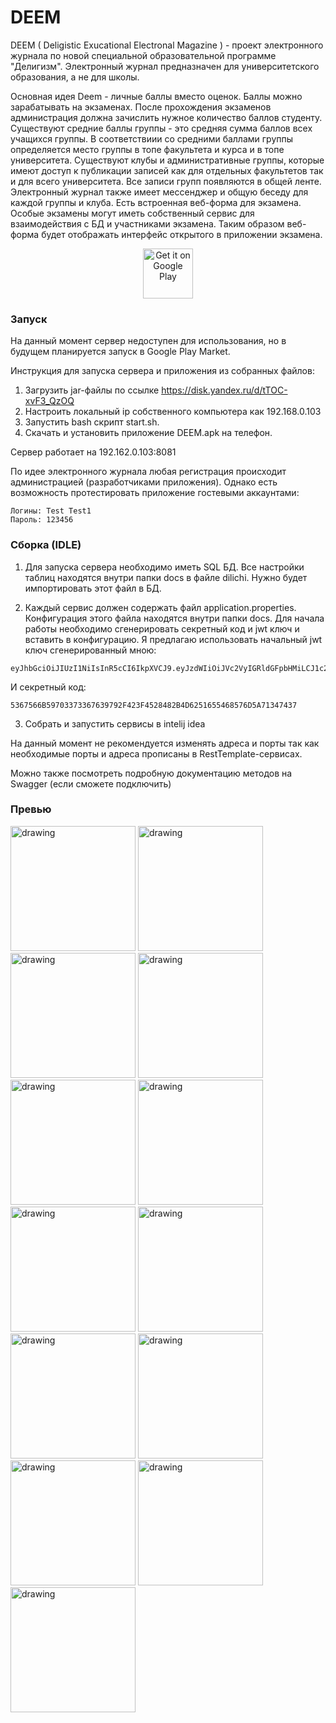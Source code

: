 # DEEM

 DEEM ( Deligistic Exucational Electronal Magazine ) - проект электронного журнала по новой специальной образовательной программе "Делигизм". Электронный журнал предназначен для университетского образования, а не для школы.

Основная идея Deem - личные баллы вместо оценок. Баллы можно зарабатывать на экзаменах. После прохождения экзаменов администрация должна зачислить нужное количество баллов студенту. 
Существуют средние баллы группы - это средняя сумма баллов всех учащихся группы. В соответствиии со средними баллами группы определяется место группы в топе факультета и курса и в топе университета. 
Существуют клубы и административные группы, которые имеют доступ к публикации записей как для отдельных факультетов так и для всего университета. Все записи групп появляются в общей ленте. 
Электронный журнал также имеет мессенджер и общую беседу для каждой группы и клуба. 
Есть встроенная веб-форма для экзамена. Особые экзамены могут иметь собственный сервис для взаимодействия с БД и участниками экзамена. Таким образом веб-форма будет отображать интерфейс открытого в приложении экзамена. 

<p align="center">
  <a href="https://play.google.com/store/apps/details?id=com.kosta.deem">
    <img src="https://conversations.im/images/get-it-on-play.png" alt="Get it on Google Play" height="80">
  </a>
</p>

### Запуск
На данный момент сервер недоступен для использования, но в будущем планируется запуск в Google Play Market.

Инструкция для запуска сервера и приложения из собранных файлов:
1. Загрузить jar-файлы по ссылке https://disk.yandex.ru/d/tTOC-xvF3_QzOQ
2. Настроить локальный ip собственного компьютера как 192.168.0.103
3. Запустить bash скрипт start.sh.
4. Скачать и установить приложение DEEM.apk на телефон.

Сервер работает на 192.162.0.103:8081

По идее электронного журнала любая регистрация происходит администрацией (разработчиками приложения).
Однако есть возможность протестировать приложение гостевыми аккаунтами:
```
Логины: Test Test1
Пароль: 123456
```

### Сборка (IDLE)

1. Для запуска сервера необходимо иметь SQL БД. Все настройки таблиц находятся внутри папки docs в файле dilichi. Нужно будет импортировать этот файл в БД.

2. Каждый сервис должен содержать файл application.properties. Конфигурация этого файла находятся внутри папки docs. Для начала работы необходимо сгенерировать секретный код и jwt ключ и вставить в конфигурацию.
Я предлагаю использовать начальный jwt ключ сгенерированный мною: 
```
eyJhbGciOiJIUzI1NiIsInR5cCI6IkpXVCJ9.eyJzdWIiOiJVc2VyIGRldGFpbHMiLCJ1c2VybmFtZSI6IlRhbyIsImlkIjo0LCJST0xFIjoiUk9MRV9ISUdIIiwiY291cnNlIjoxLCJmYWN1bHR5IjoiRVBGIiwiaWF0IjoxNzAyNjM0NzUyLCJpc3MiOiJtZXJvbmkiLCJleHAiOjIwNjI2MzQ3NTJ9.5YdyXgKdeyigRDfc7kTjKUW8gKcfItg4YQon_rPtnwM
```

И секретный код:
```
5367566B59703373367639792F423F4528482B4D6251655468576D5A71347437
```
3. Собрать и запустить сервисы в intelij idea 

На данный момент не рекомендуется изменять адреса и порты так как необходимые порты и адреса прописаны в RestTemplate-сервисах.

Можно также посмотреть подробную документацию методов на Swagger (если сможете подключить)


### Превью
<img src="img/1.jpg" alt="drawing" width="200"/> <img src="img/2.jpg" alt="drawing" width="200"/>
<img src="img/3.jpg" alt="drawing" width="200"/>
<img src="img/4.jpg" alt="drawing" width="200"/>
<img src="img/5.jpg" alt="drawing" width="200"/>
<img src="img/6.jpg" alt="drawing" width="200"/>
<img src="img/7.jpg" alt="drawing" width="200"/>
<img src="img/8.jpg" alt="drawing" width="200"/>
<img src="img/9.jpg" alt="drawing" width="200"/>
<img src="img/10.jpg" alt="drawing" width="200"/>
<img src="img/11.jpg" alt="drawing" width="200"/>
<img src="img/12.jpg" alt="drawing" width="200"/>
<img src="img/13.jpg" alt="drawing" width="200"/>

